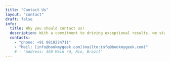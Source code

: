 ```yaml
---
title: "Contact Us"
layout: "contact"
draft: false
info:
  title: Why you should contact us!
  description: With a commitment to driving exceptional results, we stand as your advanced IT partner. Our tailored strategies, powered by the seamless integration of technology and marketing expertise, guarantee measurable impact. As your one-stop destination for comprehensive services, we forge a collaborative partnership that amplifies your brand's unique voice. Embrace innovation and success with us as we navigate the digital landscape's evolution together.
  contacts:
    - "phone: +91 8810224711"
    - "Mail: [info@bookmygeek.com](mailto:info@bookmygeek.com)"
    # - "Address: 360 Main rd, Rio, Brazil"
---
```


